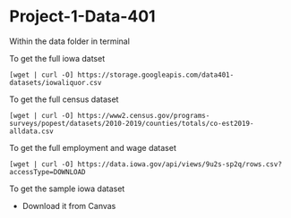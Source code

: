 # Project-1-Data-401

Within the data folder in terminal 

To get the full iowa datset

`[wget | curl -O] https://storage.googleapis.com/data401-datasets/iowaliquor.csv`

To get the full census dataset

`[wget | curl -O] https://www2.census.gov/programs-surveys/popest/datasets/2010-2019/counties/totals/co-est2019-alldata.csv`

To get the full employment and wage dataset

`[wget | curl -O] https://data.iowa.gov/api/views/9u2s-sp2q/rows.csv?accessType=DOWNLOAD`

To get the sample iowa dataset

- Download it from Canvas
